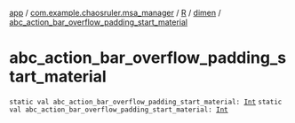 [app](../../../index.md) / [com.example.chaosruler.msa_manager](../../index.md) / [R](../index.md) / [dimen](index.md) / [abc_action_bar_overflow_padding_start_material](.)

# abc_action_bar_overflow_padding_start_material

`static val abc_action_bar_overflow_padding_start_material: `[`Int`](https://kotlinlang.org/api/latest/jvm/stdlib/kotlin/-int/index.html)
`static val abc_action_bar_overflow_padding_start_material: `[`Int`](https://kotlinlang.org/api/latest/jvm/stdlib/kotlin/-int/index.html)